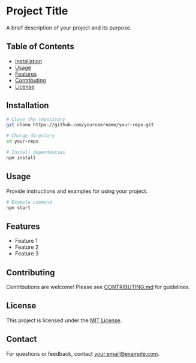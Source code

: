 # Project Title

A brief description of your project and its purpose.

## Table of Contents

- [Installation](#installation)
- [Usage](#usage)
- [Features](#features)
- [Contributing](#contributing)
- [License](#license)

## Installation

```bash
# Clone the repository
git clone https://github.com/yourusername/your-repo.git

# Change directory
cd your-repo

# Install dependencies
npm install
```

## Usage

Provide instructions and examples for using your project.

```bash
# Example command
npm start
```

## Features

- Feature 1
- Feature 2
- Feature 3

## Contributing

Contributions are welcome! Please see [CONTRIBUTING.md](CONTRIBUTING.md) for guidelines.

## License

This project is licensed under the [MIT License](LICENSE).

## Contact

For questions or feedback, contact [your.email@example.com](mailto:your.email@example.com).